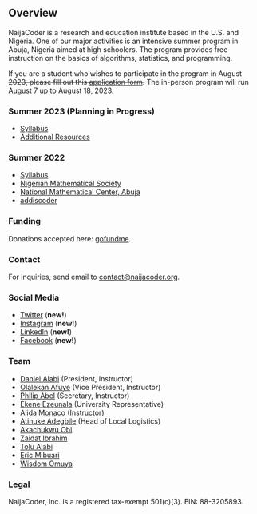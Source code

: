 ## Overview


NaijaCoder is a research and education institute based in the U.S. and Nigeria. One of our major activities is an intensive summer program in Abuja, Nigeria aimed at high schoolers. The program provides free instruction on the basics of algorithms, statistics, and programming.

~~If you are a student who wishes to participate in the program in August 2023, please fill out this [application form].~~
The in-person program will run August 7 up to August 18, 2023.

[application form]: https://docs.google.com/forms/d/e/1FAIpQLSeQ4PVc_aLutDv3DeuvkG5QjgxAOYFPOoTmw4nKHHF6uoJWjg/viewform 

### Summer 2023 (Planning in Progress)

* [Syllabus](summer2023/files/syllabus.md)
* [Additional Resources]

[Additional Resources]: https://github.com/naijacoderorg/lectures


### Summer 2022

* [Syllabus]
* [Nigerian Mathematical Society]
* [National Mathematical Center, Abuja]
* [addiscoder]

[Syllabus]: summer2022/files/syllabus.md
[Nigerian Mathematical Society]: https://www.nigerianmathematicalsociety.org/
[National Mathematical Center, Abuja]: https://nmc.edu.ng/
[addiscoder]: https://www.addiscoder.com/


### Funding

Donations accepted here: [gofundme](https://www.gofundme.com/f/help-launch-a-coding-project-in-nigeria).

### Contact

For inquiries, send email to [contact@naijacoder.org](mailto:contact@naijacoder.org).

### Social Media

* [Twitter](https://twitter.com/naijacoderorg) (**new!**)
* [Instagram](https://www.instagram.com/naijacoder/) (**new!**)
* [LinkedIn](https://www.linkedin.com/company/naijacoder/) (**new!**)
* [Facebook](https://www.facebook.com/people/NaijaCoder/100089748270716/) (**new!**)

### Team
* [Daniel Alabi](https://www.linkedin.com/in/alabidan/) (President, Instructor)
* [Olalekan Afuye](https://www.linkedin.com/in/olalekan-afuye/) (Vice President, Instructor)
* [Philip Abel](https://www.linkedin.com/in/abelphilip/) (Secretary, Instructor)
* [Ekene Ezeunala](https://www.linkedin.com/in/ekene-ezeunala/) (University Representative)
* [Alida Monaco](https://www.linkedin.com/in/alida-monaco-4699a482) (Instructor)
* [Atinuke Adegbile](https://ng.linkedin.com/in/atinuke-adegbile-267542b7) (Head of Local Logistics)
* [Akachukwu Obi](https://www.linkedin.com/in/aobi)
* [Zaidat Ibrahim](https://www.linkedin.com/in/zaidati)
* [Tolu Alabi](https://www.linkedin.com/in/tolu-alabi-08697525/)
* [Eric Mibuari](https://www.linkedin.com/in/eric-mibuari-bb24044/)
* [Wisdom Omuya](https://www.linkedin.com/in/wisdomomuya)

### Legal

NaijaCoder, Inc. is a registered tax-exempt 501(c)(3).
EIN: 88-3205893.
